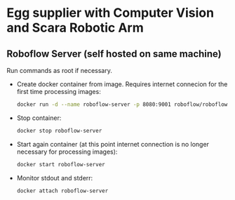 # Egg supplier with Computer Vision and Scara Robotic Arm

## Roboflow Server (self hosted on same machine)

Run commands as root if necessary.

- Create docker container from image. Requires internet connecion for the first time processing images:

    ```bash
    docker run -d --name roboflow-server -p 8080:9001 roboflow/roboflow-inference-server-cpu
    ```

- Stop container:

    ```bash
    docker stop roboflow-server
    ```

- Start again container (at this point internet connection is no longer necessary for processing images):

    ```bash
    docker start roboflow-server
    ```

- Monitor stdout and stderr:

    ```bash
    docker attach roboflow-server
    ```
